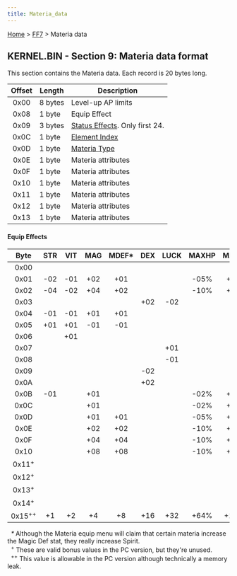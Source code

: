 ```yaml
---
title: Materia_data
---
```


[Home](../index.md) > [FF7](../FF7.md) > Materia data

## KERNEL.BIN - Section 9: Materia data format

This section contains the Materia data. Each record is 20 bytes long.

| Offset | Length  | Description                                                            |
|:------:|---------|------------------------------------------------------------------------|
|  0x00  | 8 bytes | Level-up AP limits                                                     |
|  0x08  | 1 byte  | Equip Effect                                                           |
|  0x09  | 3 bytes | [Status Effects](Battle/Status_Effects.md). Only first 24. |
|  0x0C  | 1 byte  | [Element Index](Battle/Elemental_Data.md)                  |
|  0x0D  | 1 byte  | [Materia Type](Materia_Types.md)                           |
|  0x0E  | 1 byte  | Materia attributes                                                     |
|  0x0F  | 1 byte  | Materia attributes                                                     |
|  0x10  | 1 byte  | Materia attributes                                                     |
|  0x11  | 1 byte  | Materia attributes                                                     |
|  0x12  | 1 byte  | Materia attributes                                                     |
|  0x13  | 1 byte  | Materia attributes                                                     |

#### Equip Effects

|       Byte        | STR | VIT | MAG | MDEF\* | DEX | LUCK | MAXHP | MAXMP |
|:-----------------:|:---:|:---:|:---:|:------:|:---:|:----:|:-----:|:-----:|
|       0x00        |     |     |     |        |     |      |       |       |
|       0x01        | -02 | -01 | +02 |  +01   |     |      | -05%  | +05%  |
|       0x02        | -04 | -02 | +04 |  +02   |     |      | -10%  | +10%  |
|       0x03        |     |     |     |        | +02 | -02  |       |       |
|       0x04        | -01 | -01 | +01 |  +01   |     |      |       |       |
|       0x05        | +01 | +01 | -01 |  -01   |     |      |       |       |
|       0x06        |     | +01 |     |        |     |      |       |       |
|       0x07        |     |     |     |        |     | +01  |       |       |
|       0x08        |     |     |     |        |     | -01  |       |       |
|       0x09        |     |     |     |        | -02 |      |       |       |
|       0x0A        |     |     |     |        | +02 |      |       |       |
|       0x0B        | -01 |     | +01 |        |     |      | -02%  | +02%  |
|       0x0C        |     |     | +01 |        |     |      | -02%  | +02%  |
|       0x0D        |     |     | +01 |  +01   |     |      | -05%  | +05%  |
|       0x0E        |     |     | +02 |  +02   |     |      | -10%  | +10%  |
|       0x0F        |     |     | +04 |  +04   |     |      | -10%  | +15%  |
|       0x10        |     |     | +08 |  +08   |     |      | -10%  | +20%  |
| 0x11<sup>+</sup>  |     |     |     |        |     |      |       |       |
| 0x12<sup>+</sup>  |     |     |     |        |     |      |       |       |
| 0x13<sup>+</sup>  |     |     |     |        |     |      |       |       |
| 0x14<sup>+</sup>  |     |     |     |        |     |      |       |       |
| 0x15<sup>++</sup> | +1  | +2  | +4  |   +8   | +16 | +32  | +64%  | +128% |

  *\** Although the Materia equip menu will claim that certain materia increase the Magic Def stat, they really increase Spirit.  
  <sup>+</sup> These are valid bonus values in the PC version, but they're unused.  
  <sup>++</sup> This value is allowable in the PC version although technically a memory leak.
